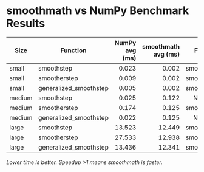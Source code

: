 # smoothmath vs NumPy Benchmark Results

| Size    | Function                | NumPy avg (ms) | smoothmath avg (ms) | Faster     |
|---------|-------------------------|---------------:|--------------------:|:----------:|
| small   | smoothstep              |         0.023 |              0.002 | smoothmath |
| small   | smootherstep            |         0.009 |              0.002 | smoothmath |
| small   | generalized_smoothstep  |         0.005 |              0.002 | smoothmath |
| medium  | smoothstep              |         0.025 |              0.122 |   NumPy    |
| medium  | smootherstep            |         0.174 |              0.125 | smoothmath |
| medium  | generalized_smoothstep  |         0.022 |              0.125 |   NumPy    |
| large   | smoothstep              |        13.523 |             12.449 | smoothmath |
| large   | smootherstep            |        27.533 |             12.938 | smoothmath |
| large   | generalized_smoothstep  |        13.436 |             12.341 | smoothmath |

*Lower time is better. Speedup >1 means smoothmath is faster.*
